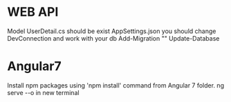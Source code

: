 # WEB API
Model UserDetail.cs should be exist
AppSettings.json you should change DevConnection and work with your db
Add-Migration ""
Update-Database

# Angular7
Install npm packages using 'npm install' command from Angular 7 folder.
ng serve --o in new terminal



